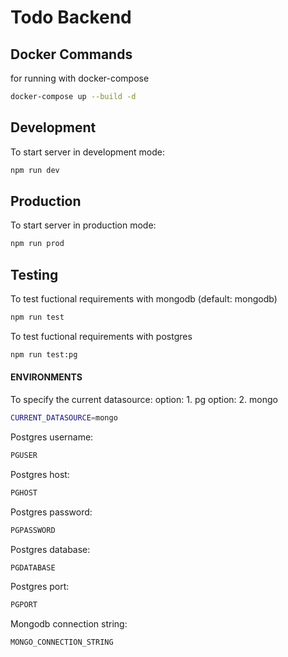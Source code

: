 # Todo Backend

## Docker Commands

for running with docker-compose

```sh
docker-compose up --build -d
```

## Development

To start server in development mode:

```sh
npm run dev
```

## Production

To start server in production mode:

```sh
npm run prod
```

## Testing

To test fuctional requirements with mongodb (default: mongodb)

```sh
npm run test
```

To test fuctional requirements with postgres

```sh
npm run test:pg
```

#### ENVIRONMENTS

To specify the current datasource:
option: 1. pg
option: 2. mongo

```sh
CURRENT_DATASOURCE=mongo
```

Postgres username:

```sh
PGUSER
```

Postgres host:
```sh
PGHOST
```

Postgres password:
```sh
PGPASSWORD
```

Postgres database:
```sh
PGDATABASE
```

Postgres port:
```sh
PGPORT
```

Mongodb connection string:
```sh
MONGO_CONNECTION_STRING
```


